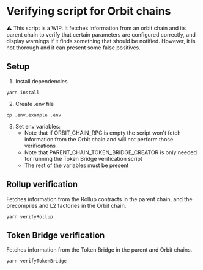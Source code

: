 # Verifying script for Orbit chains

:warning: This script is a WIP. It fetches information from an orbit chain and its parent chain to verify that certain parameters are configured correctly, and display warnings if it finds something that should be notified. However, it is not thorough and it can present some false positives.

## Setup

1. Install dependencies

```shell
yarn install
```

2. Create .env file

```shell
cp .env.example .env
```

3. Set env variables: 
    - Note that if ORBIT_CHAIN_RPC is empty the script won't fetch information from the Orbit chain and will not perform those verifications
    - Note that PARENT_CHAIN_TOKEN_BRIDGE_CREATOR is only needed for running the Token Bridge verification script
    - The rest of the variables must be present

## Rollup verification

Fetches information from the Rollup contracts in the parent chain, and the precompiles and L2 factories in the Orbit chain.

```shell
yarn verifyRollup
```

## Token Bridge verification

Fetches information from the Token Bridge in the parent and Orbit chains.

```shell
yarn verifyTokenBridge
```

